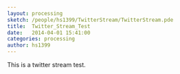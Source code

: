```yaml
---
layout: processing
sketch: /people/hs1399/TwitterStream/TwitterStream.pde
title:  Twitter_Stream_Test
date:   2014-04-01 15:41:00
categories: processing
author: hs1399
---
```


This is a twitter stream test.

